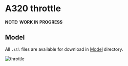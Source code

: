 # A320 throttle

**NOTE: WORK IN PROGRESS**

## Model

All `.stl` files are available for download in [Model](./Model) directory.

![throttle](./throttle.png)
